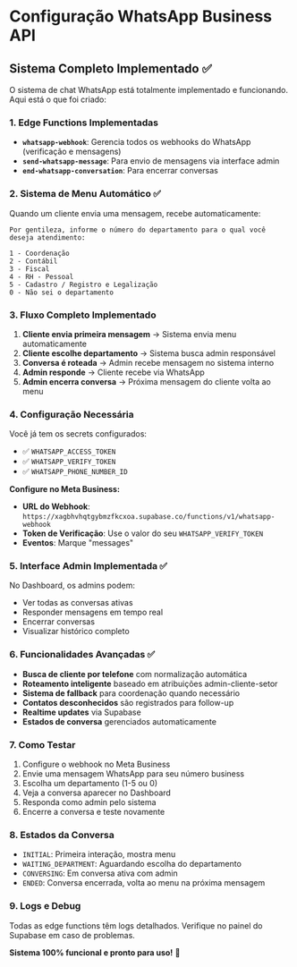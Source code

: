# Configuração WhatsApp Business API

## Sistema Completo Implementado ✅

O sistema de chat WhatsApp está totalmente implementado e funcionando. Aqui está o que foi criado:

### 1. Edge Functions Implementadas
- **`whatsapp-webhook`**: Gerencia todos os webhooks do WhatsApp (verificação e mensagens)
- **`send-whatsapp-message`**: Para envio de mensagens via interface admin  
- **`end-whatsapp-conversation`**: Para encerrar conversas

### 2. Sistema de Menu Automático ✅
Quando um cliente envia uma mensagem, recebe automaticamente:

```
Por gentileza, informe o número do departamento para o qual você deseja atendimento:

1 - Coordenação
2 - Contábil
3 - Fiscal  
4 - RH - Pessoal
5 - Cadastro / Registro e Legalização
0 - Não sei o departamento
```

### 3. Fluxo Completo Implementado

1. **Cliente envia primeira mensagem** → Sistema envia menu automaticamente
2. **Cliente escolhe departamento** → Sistema busca admin responsável
3. **Conversa é roteada** → Admin recebe mensagem no sistema interno
4. **Admin responde** → Cliente recebe via WhatsApp
5. **Admin encerra conversa** → Próxima mensagem do cliente volta ao menu

### 4. Configuração Necessária

Você já tem os secrets configurados:
- ✅ `WHATSAPP_ACCESS_TOKEN`
- ✅ `WHATSAPP_VERIFY_TOKEN` 
- ✅ `WHATSAPP_PHONE_NUMBER_ID`

**Configure no Meta Business:**
- **URL do Webhook**: `https://xagbhvhqtgybmzfkcxoa.supabase.co/functions/v1/whatsapp-webhook`
- **Token de Verificação**: Use o valor do seu `WHATSAPP_VERIFY_TOKEN`
- **Eventos**: Marque "messages"

### 5. Interface Admin Implementada ✅

No Dashboard, os admins podem:
- Ver todas as conversas ativas
- Responder mensagens em tempo real
- Encerrar conversas
- Visualizar histórico completo

### 6. Funcionalidades Avançadas ✅

- **Busca de cliente por telefone** com normalização automática
- **Roteamento inteligente** baseado em atribuições admin-cliente-setor
- **Sistema de fallback** para coordenação quando necessário
- **Contatos desconhecidos** são registrados para follow-up
- **Realtime updates** via Supabase
- **Estados de conversa** gerenciados automaticamente

### 7. Como Testar

1. Configure o webhook no Meta Business
2. Envie uma mensagem WhatsApp para seu número business
3. Escolha um departamento (1-5 ou 0)
4. Veja a conversa aparecer no Dashboard
5. Responda como admin pelo sistema
6. Encerre a conversa e teste novamente

### 8. Estados da Conversa

- `INITIAL`: Primeira interação, mostra menu
- `WAITING_DEPARTMENT`: Aguardando escolha do departamento  
- `CONVERSING`: Em conversa ativa com admin
- `ENDED`: Conversa encerrada, volta ao menu na próxima mensagem

### 9. Logs e Debug

Todas as edge functions têm logs detalhados. Verifique no painel do Supabase em caso de problemas.

**Sistema 100% funcional e pronto para uso!** 🚀